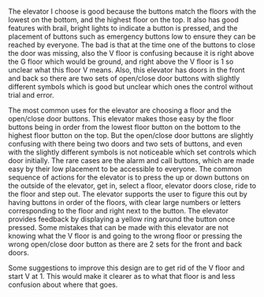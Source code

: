 The elevator I choose is good because the buttons match the floors with the lowest on the bottom, and the highest floor on the top. It also has good features with brail, bright lights to indicate a button is pressed, and the placement of buttons such as emergency buttons low to ensure they can be reached by everyone. The bad is that at the time one of the buttons to close the door was missing, also the V floor is confusing because it is right above the G floor which would be ground, and right above the V floor is 1 so unclear what this floor V means. Also, this elevator has doors in the front and back so there are two sets of open/close door buttons with slightly different symbols which is good but unclear which ones the control without trial and error.

The most common uses for the elevator are choosing a floor and the open/close door buttons. This elevator makes those easy by the floor buttons being in order from the lowest floor button on the bottom to the highest floor button on the top. But the open/close door buttons are slightly confusing with there being two doors and two sets of buttons, and even with the slightly different symbols is not noticeable which set controls which door initially. The rare cases are the alarm and call buttons, which are made easy by their low placement to be accessible to everyone.
The common sequence of actions for the elevator is to press the up or down buttons on the outside of the elevator, get in, select a floor, elevator doors close, ride to the floor and step out. The elevator supports the user to figure this out by having buttons in order of the floors, with clear large numbers or letters corresponding to the floor and right next to the button. The elevator provides feedback by displaying a yellow ring around the button once pressed. Some mistakes that can be made with this elevator are not knowing what the V floor is and going to the wrong floor or pressing the wrong open/close door button as there are 2 sets for the front and back doors. 

Some suggestions to improve this design are to get rid of the V floor and start V at 1. This would make it clearer as to what that floor is and less confusion about where that goes.
